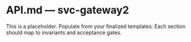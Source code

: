 # API.md — svc-gateway2
This is a placeholder. Populate from your finalized templates. Each section should map to invariants and acceptance gates.
